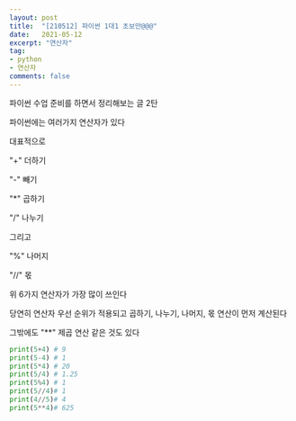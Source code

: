 ```yaml
---
layout: post
title:  "[210512] 파이썬 1대1 초보만@@@"
date:   2021-05-12
excerpt: "연산자"
tag:
- python
- 연산자
comments: false
---
```


파이썬 수업 준비를 하면서 정리해보는 글 2탄

파이썬에는 여러가지 연산자가 있다

대표적으로 

"+" 더하기

"-" 빼기

"*" 곱하기

"/" 나누기

그리고

"%" 나머지

"//" 몫

위 6가지 연산자가 가장 많이 쓰인다

당연히 연산자 우선 순위가 적용되고 곱하기, 나누기, 나머지, 몫 연산이 먼저 계산된다

그밖에도 "**" 제곱 연산 같은 것도 있다

```python
print(5+4) # 9
print(5-4) # 1
print(5*4) # 20
print(5/4) # 1.25
print(5%4) # 1
print(5//4)# 1
print(4//5)# 4
print(5**4)# 625
```